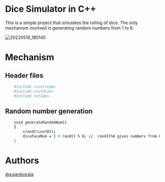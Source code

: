 
# Dice Simulator in C++

This is a simple project that simulates the rolling of dice. The only mechanism involved is generating random numbers from 1 to 6.

![20220516_185145](https://user-images.githubusercontent.com/84112374/168600349-e76968ac-e11a-4b15-8826-f097349b2ff0.gif)





# Mechanism

## Header files



```bash
    #include <iostream>
    #include <cstdlib>
    #include <ctime>
```

## Random number generation


```bash
    void generateRandomNum()
    {
        srand(time(0));
        diceFaceNum = 1 + rand() % 6; //  rand()%6 gives numbers from 0 to 5 that's why 1 isadded
    }
```
# Authors

 [@sujankoirala](https://github.com/Sujan-Koirala021)
